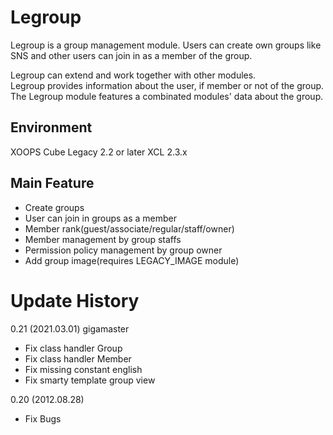 Legroup
=======
Legroup is a group management module.
Users can create own groups like SNS and other users can join in as a member of the group.

Legroup can extend and work together with other modules.  
Legroup provides information about the user, if member or not of the group.   
The Legroup module features a combinated modules' data about the group.

## Environment

XOOPS Cube Legacy 2.2 or later XCL 2.3.x

## Main Feature

* Create groups
* User can join in groups as a member
* Member rank(guest/associate/regular/staff/owner)
* Member management by group staffs
* Permission policy management by group owner
* Add group image(requires LEGACY_IMAGE module)

# Update History

0.21 (2021.03.01) gigamaster
* Fix class handler Group
* Fix class handler Member
* Fix missing constant english
* Fix smarty template group view 

0.20 (2012.08.28)
* Fix Bugs
